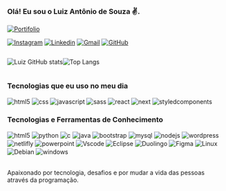 ### Olá! Eu sou o Luiz Antônio de Souza ✌️.<br/>

[![Portifolio](https://img.shields.io/website-up-down-green-red/http/monip.org.svg)](https://www.luixzsouza.com.br)

[![Instagram](https://img.shields.io/badge/Instagram-E4405F?style=for-the-badge&logo=instagram&logoColor=white)](https://www.instagram.com/luizantonio.souza_/)
[![Linkedin](https://img.shields.io/badge/LinkedIn-0077B5?style=for-the-badge&logo=linkedin&logoColor=white)](https://www.linkedin.com/in/luiz-antonio-souza-5000a226b/)
[![Gmail](https://img.shields.io/badge/Gmail-D14836?style=for-the-badge&logo=gmail&logoColor=white)](https://www.linkedin.com/in/luiz-antonio-souza-5000a226b/)
[![GitHub](https://img.shields.io/badge/GitHub-100000?style=for-the-badge&logo=github&logoColor=white)](https://github.com/LuixzSouza)

<div style="display: flex" >
  
![Luiz GitHub stats](https://github-readme-stats.vercel.app/api?username=LuixzSouza&show_icons=true&theme=dracula)

![Top Langs](https://github-readme-stats.vercel.app/api/top-langs/?username=LuixzSouza&layout=compact&theme=dracula)       
</div>

### Tecnologias que eu uso no meu dia

<div style="dislpay: inline_block" <br/>
  <img align="center" alt="html5" src="https://luixzsouza.com.br/icons/html5.svg" />
  <img align="center" alt="css" src="https://luixzsouza.com.br/icons/CSS3.svg" />
  <img align="center" alt="javascript" src="https://luixzsouza.com.br/icons/JavaScript.svg" />
  <img align="center" alt="sass" src="https://luixzsouza.com.br/icons/Sass.svg" />
  <img align="center" alt="react" src="https://luixzsouza.com.br/icons/React.svg" />
  <img align="center" alt="next" src="https://luixzsouza.com.br/icons/next.svg" />
  <img align="center" alt="styledcomponents" src="https://luixzsouza.com.br/icons/styled-components.svg" />
</div>

### Tecnologias e Ferramentas de Conhecimento

<div style="dislpay: inline_block" <br/>
  <img align="center" alt="html5" src="https://luixzsouza.com.br/icons/java.svg" />
  <img align="center" alt="python" src="https://luixzsouza.com.br/icons/python.svg" />
  <img align="center" alt="c" src="https://luixzsouza.com.br/icons/C.svg" />
  <img align="center" alt="java" src="https://luixzsouza.com.br/icons/java.svg" />
  <img align="center" alt="bootstrap" src="https://luixzsouza.com.br/icons/bootstrap.svg" />
  <img align="center" alt="mysql" src="https://luixzsouza.com.br/icons/mysql.svg" />
  <img align="center" alt="nodejs" src="https://luixzsouza.com.br/icons/Node.svg" />
  <img align="center" alt="wordpress" src="https://luixzsouza.com.br/icons/wordpress.svg" />
  <img align="center" alt="netlifly" src="https://luixzsouza.com.br/icons/netlify.svg" />
  <img align="center" alt="powerpoint" src="https://luixzsouza.com.br/icons/powerpoint.svg" />
  <img align="center" alt="Vscode" src="https://luixzsouza.com.br/icons/vsCode.svg" />
  <img align="center" alt="Eclipse" src="https://luixzsouza.com.br/icons/eclipse.svg" />
  <img align="center" alt="Duolingo" src="https://luixzsouza.com.br/icons/duolingo.svg" />
  <img align="center" alt="Figma" src="https://luixzsouza.com.br/icons/Figma.svg" />
  <img align="center" alt="Linux" src="https://luixzsouza.com.br/icons/Linux.svg" />
  <img align="center" alt="Debian" src="https://luixzsouza.com.br/icons/debian.svg" />
  <img align="center" alt="windows" src="https://luixzsouza.com.br/icons/Windows.svg" />
</div><br/>

Apaixonado por tecnologia, desafios e por mudar a vida das pessoas através da programação.
